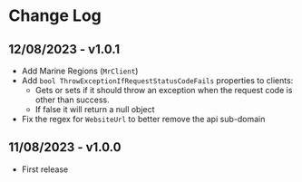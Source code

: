 # Change Log

## 12/08/2023 - v1.0.1

- Add Marine Regions (`MrClient`)
- Add `bool ThrowExceptionIfRequestStatusCodeFails` properties to clients:  
  - Gets or sets if it should throw an exception when the request code is other than success.  
  - If false it will return a null object
- Fix the regex for `WebsiteUrl` to better remove the api sub-domain

## 11/08/2023 - v1.0.0

- First release